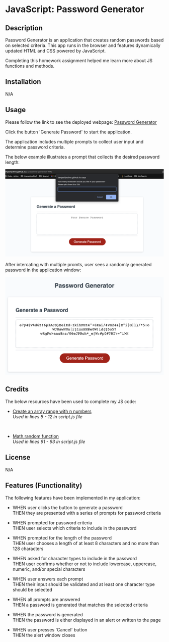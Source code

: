 # JavaScript: Password Generator

## Description

Password Generator is an application that creates random passwords based on selected criteria. This app runs in the browser and features dynamically updated HTML and CSS powered by JavaScript. 

Completing this homework assignment helped me learn more about JS functions and methods. 

## Installation

N/A

## Usage

Please follow the link to see the deployed webpage: [Password Generator](https://tanyasilyutina.github.io/js-password-generator-HW/)

Click the button 'Generate Password' to start the application.

The application includes multiple prompts to collect user input and determine password criteria. 

The below example illustrates a prompt that collects the desired password length:

![promt example](./Assets/Screenshot%202023-03-30%20at%208.53.41%20PM.png)

After intercating with multiple promts, user sees a randomly generated password in the application window:

![password example](./Assets/Screenshot%202023-03-30%20at%209.01.15%20PM.png)

## Credits

The below resources have been used to complete my JS code:
* [Create an array range with n numbers]( https://www.freecodecamp.org/news/javascript-range-create-an-array-of-numbers-with-the-from-method/)<br />
*Used in lines 8 - 12 in script.js file*
<br />

* [Math.random function](https://developer.mozilla.org/en-US/docs/Web/JavaScript/Reference/Global_Objects/Math/random) <br />
*Used in lines 91 - 93 in script.js file*

## License

N/A

## Features (Functionality)

The following features have been implemented in my application:

* WHEN user clicks the button to generate a password <br />
  THEN they are presented with a series of prompts for password criteria

* WHEN prompted for password criteria <br />
THEN user selects which criteria to include in the password


* WHEN prompted for the length of the password <br />
THEN user chooses a length of at least 8 characters and no more than 128 characters


* WHEN asked for character types to include in the password <br />
THEN user confirms whether or not to include lowercase, uppercase, numeric, and/or special characters


* WHEN user answers each prompt <br />
THEN their input should be validated and at least one character type should be selected


* WHEN all prompts are answered <br />
THEN a password is generated that matches the selected criteria


* WHEN the password is generated <br />
THEN the password is either displayed in an alert or written to the page

* WHEN user presses 'Cancel' button <br />
THEN the alert window closes




